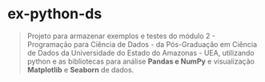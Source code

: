 # ex-python-ds
> Projeto para armazenar exemplos e testes do módulo 2 - Programação para Ciência de Dados - da Pós-Graduação em Ciência de Dados da Universidade do Estado do Amazonas - UEA,
utilizando python e as bibliotecas para análise **Pandas e NumPy** e visualização **Matplotlib** e **Seaborn** de dados.
